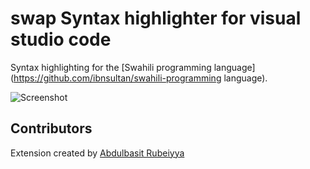 # swap Syntax highlighter for visual studio code
Syntax highlighting for the [Swahili programming language](https://github.com/ibnsultan/swahili-programming language).

![Screenshot](https://raw.githubusercontent.com/ibnsultan/swap-vsce/assets/screen.png)

## Contributors
Extension created by [Abdulbasit Rubeiyya](https://github.com/ibnsultan)
